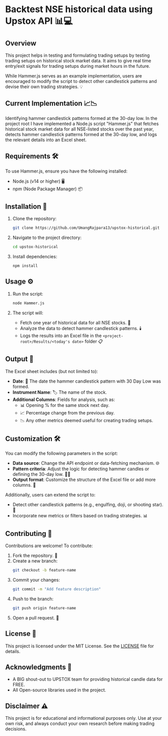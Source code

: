# Backtest NSE historical data using Upstox API 📊💻

## Overview

This project helps in testing and formulating trading setups by testing trading setups on historical stock market data. It aims to give real time entry/exit signals for trading setups during market hours in the future.

While Hammer.js serves as an example implementation, users are encouraged to modify the script to detect other candlestick patterns and devise their own trading strategies. 💡

## Current Implementation 📈📉

Identifying hammer candlestick patterns formed at the 30-day low. In the project root I have implemented a Node.js script "Hammer.js" that fetches historical stock market data for all NSE-listed stocks over the past year, detects hammer candlestick patterns formed at the 30-day low, and logs the relevant details into an Excel sheet. 

## Requirements 🛠️

To use Hammer.js, ensure you have the following installed:

- Node.js (v14 or higher) 🖥️
- npm (Node Package Manager) 📦

## Installation 🚀

1. Clone the repository:

   ```bash
   git clone https://github.com/UmangRajpara13/upstox-historical.git
   ```

2. Navigate to the project directory:

   ```bash
   cd upstox-historical
   ```

3. Install dependencies:

   ```bash
   npm install
   ```

<!-- 4. Create a `.env` file in the root directory with the following keys:

   ```env
   CLIENT_ID=abc123
   API_KEY=your-api-key
   SECRET_KEY=your-secret-key
   ACCESS_TOKEN=xx.yy.zz
   ```

   - Replace `CLIENT_ID`, `API_KEY`, and `SECRET_KEY` with your credentials. 🔑
   - The `ACCESS_TOKEN` will be updated automatically by the script. 🔄 -->

## Usage ⚙️

1. Run the script:

   ```bash
   node Hammer.js
   ```

2. The script will:

   - Fetch one year of historical data for all NSE stocks. 📂
   - Analyze the data to detect hammer candlestick patterns. 🕯️
   - Logs the results into an Excel file in the `<project-root>/Results/<today's date>` folder 📋

## Output 📜

The Excel sheet includes (but not limited to):

- **Date**: 📅 The date the hammer candlestick pattern with 30 Day Low was formed.
- **Instrument Name**: 🏷️ The name of the stock.
- **Additional Columns**: Fields for analysis, such as:
  - 📊 Opening % for the same stock next day.
  - 📈 Percentage change from the previous day.
  - 📉 Any other metrics deemed useful for creating trading setups.

## Customization 🛠️

You can modify the following parameters in the script:

- **Data source**: Change the API endpoint or data-fetching mechanism. 🌐
- **Pattern criteria**: Adjust the logic for detecting hammer candles or defining the 30-day low. 🕵️‍♂️
- **Output format**: Customize the structure of the Excel file or add more columns. 🧩

Additionally, users can extend the script to:
- Detect other candlestick patterns (e.g., engulfing, doji, or shooting star). 🌠
- Incorporate new metrics or filters based on trading strategies. 📊

## Contributing 🤝

Contributions are welcome! To contribute:

1. Fork the repository. 🍴
2. Create a new branch:
   ```bash
   git checkout -b feature-name
   ```
3. Commit your changes:
   ```bash
   git commit -m "Add feature description"
   ```
4. Push to the branch:
   ```bash
   git push origin feature-name
   ```
5. Open a pull request. 📨

## License 📜

This project is licensed under the MIT License. See the [LICENSE](LICENSE) file for details.

## Acknowledgments 🙏

- A BIG shout-out to UPSTOX team for providing historical candle data for FREE.
- All Open-source libraries used in the project.

## Disclaimer ⚠️

This project is for educational and informational purposes only. Use at your own risk, and always conduct your own research before making trading decisions.

